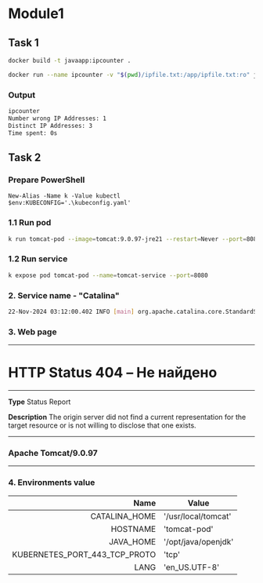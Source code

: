 # Module1

## Task 1

```bash
docker build -t javaapp:ipcounter .
```

```bash
docker run --name ipcounter -v "$(pwd)/ipfile.txt:/app/ipfile.txt:ro" javaapp:ipcounter ipfile.txt true
```

### Output
```bash
ipcounter
Number wrong IP Addresses: 1
Distinct IP Addresses: 3
Time spent: 0s
```

## Task 2

### Prepare PowerShell
```PS
New-Alias -Name k -Value kubectl
$env:KUBECONFIG='.\kubeconfig.yaml'
```

### 1.1 Run pod
```bash
k run tomcat-pod --image=tomcat:9.0.97-jre21 --restart=Never --port=8080
```

### 1.2 Run service
```bash
k expose pod tomcat-pod --name=tomcat-service --port=8080
```

### 2. Service name - "Catalina"

```bash
22-Nov-2024 03:12:00.402 INFO [main] org.apache.catalina.core.StandardService.startInternal Starting service [Catalina]
```

### 3. Web page
<hr class="line" />


<html lang="ru"><body><h1>HTTP Status 404 – Не найдено</h1><hr class="line" /><p><b>Type</b> Status Report</p><p><b>Description</b> The origin server did not find a current representation for the target resource or is not willing to disclose that one exists.</p><hr class="line" /><h3>Apache Tomcat/9.0.97</h3></body></html>

<hr class="line" />

### 4. Environments value

Name|Value
-:|-
CATALINA_HOME|'/usr/local/tomcat'
HOSTNAME|'tomcat-pod'
JAVA_HOME|'/opt/java/openjdk'
KUBERNETES_PORT_443_TCP_PROTO|'tcp' 
LANG|'en_US.UTF-8'
